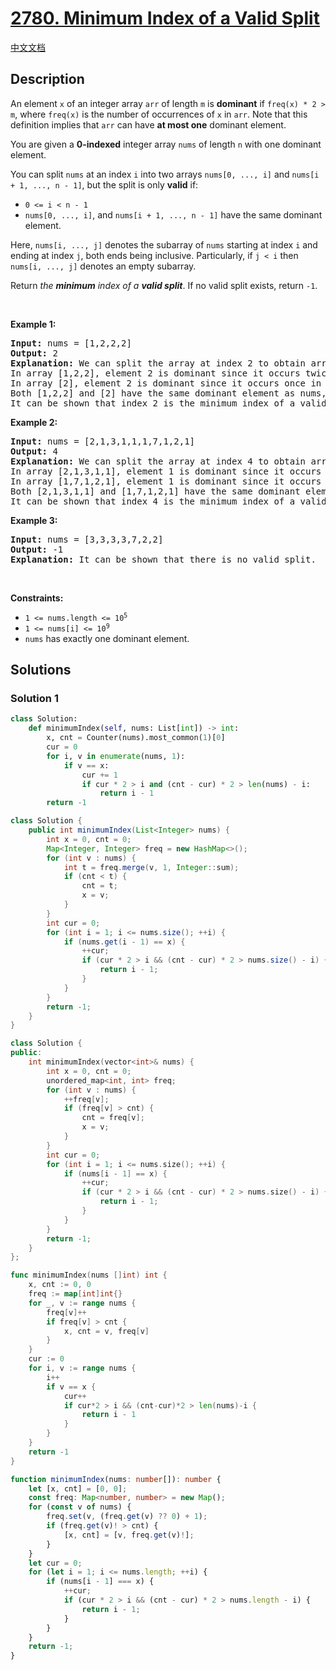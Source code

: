 # [2780. Minimum Index of a Valid Split](https://leetcode.com/problems/minimum-index-of-a-valid-split)

[中文文档](/solution/2700-2799/2780.Minimum%20Index%20of%20a%20Valid%20Split/README.md)

<!-- tags:Array,Hash Table,Sorting -->

<!-- difficulty:Medium -->

## Description

<p>An element <code>x</code> of an integer array <code>arr</code> of length <code>m</code> is <strong>dominant</strong> if <code>freq(x) * 2 &gt; m</code>, where <code>freq(x)</code> is the number of occurrences of <code>x</code> in <code>arr</code>. Note that this definition implies that <code>arr</code> can have <strong>at most one</strong> dominant element.</p>

<p>You are given a <strong>0-indexed</strong> integer array <code>nums</code> of length <code>n</code> with one dominant element.</p>

<p>You can split <code>nums</code> at an index <code>i</code> into two arrays <code>nums[0, ..., i]</code> and <code>nums[i + 1, ..., n - 1]</code>, but the split is only <strong>valid</strong> if:</p>

<ul>
	<li><code>0 &lt;= i &lt; n - 1</code></li>
	<li><code>nums[0, ..., i]</code>, and <code>nums[i + 1, ..., n - 1]</code> have the same dominant element.</li>
</ul>

<p>Here, <code>nums[i, ..., j]</code> denotes the subarray of <code>nums</code> starting at index <code>i</code> and ending at index <code>j</code>, both ends being inclusive. Particularly, if <code>j &lt; i</code> then <code>nums[i, ..., j]</code> denotes an empty subarray.</p>

<p>Return <em>the <strong>minimum</strong> index of a <strong>valid split</strong></em>. If no valid split exists, return <code>-1</code>.</p>

<p>&nbsp;</p>
<p><strong class="example">Example 1:</strong></p>

<pre>
<strong>Input:</strong> nums = [1,2,2,2]
<strong>Output:</strong> 2
<strong>Explanation:</strong> We can split the array at index 2 to obtain arrays [1,2,2] and [2]. 
In array [1,2,2], element 2 is dominant since it occurs twice in the array and 2 * 2 &gt; 3. 
In array [2], element 2 is dominant since it occurs once in the array and 1 * 2 &gt; 1.
Both [1,2,2] and [2] have the same dominant element as nums, so this is a valid split. 
It can be shown that index 2 is the minimum index of a valid split. </pre>

<p><strong class="example">Example 2:</strong></p>

<pre>
<strong>Input:</strong> nums = [2,1,3,1,1,1,7,1,2,1]
<strong>Output:</strong> 4
<strong>Explanation:</strong> We can split the array at index 4 to obtain arrays [2,1,3,1,1] and [1,7,1,2,1].
In array [2,1,3,1,1], element 1 is dominant since it occurs thrice in the array and 3 * 2 &gt; 5.
In array [1,7,1,2,1], element 1 is dominant since it occurs thrice in the array and 3 * 2 &gt; 5.
Both [2,1,3,1,1] and [1,7,1,2,1] have the same dominant element as nums, so this is a valid split.
It can be shown that index 4 is the minimum index of a valid split.</pre>

<p><strong class="example">Example 3:</strong></p>

<pre>
<strong>Input:</strong> nums = [3,3,3,3,7,2,2]
<strong>Output:</strong> -1
<strong>Explanation:</strong> It can be shown that there is no valid split.
</pre>

<p>&nbsp;</p>
<p><strong>Constraints:</strong></p>

<ul>
	<li><code>1 &lt;= nums.length &lt;= 10<sup>5</sup></code></li>
	<li><code>1 &lt;= nums[i] &lt;= 10<sup>9</sup></code></li>
	<li><code>nums</code> has exactly one dominant element.</li>
</ul>

## Solutions

### Solution 1

<!-- tabs:start -->

```python
class Solution:
    def minimumIndex(self, nums: List[int]) -> int:
        x, cnt = Counter(nums).most_common(1)[0]
        cur = 0
        for i, v in enumerate(nums, 1):
            if v == x:
                cur += 1
                if cur * 2 > i and (cnt - cur) * 2 > len(nums) - i:
                    return i - 1
        return -1
```

```java
class Solution {
    public int minimumIndex(List<Integer> nums) {
        int x = 0, cnt = 0;
        Map<Integer, Integer> freq = new HashMap<>();
        for (int v : nums) {
            int t = freq.merge(v, 1, Integer::sum);
            if (cnt < t) {
                cnt = t;
                x = v;
            }
        }
        int cur = 0;
        for (int i = 1; i <= nums.size(); ++i) {
            if (nums.get(i - 1) == x) {
                ++cur;
                if (cur * 2 > i && (cnt - cur) * 2 > nums.size() - i) {
                    return i - 1;
                }
            }
        }
        return -1;
    }
}
```

```cpp
class Solution {
public:
    int minimumIndex(vector<int>& nums) {
        int x = 0, cnt = 0;
        unordered_map<int, int> freq;
        for (int v : nums) {
            ++freq[v];
            if (freq[v] > cnt) {
                cnt = freq[v];
                x = v;
            }
        }
        int cur = 0;
        for (int i = 1; i <= nums.size(); ++i) {
            if (nums[i - 1] == x) {
                ++cur;
                if (cur * 2 > i && (cnt - cur) * 2 > nums.size() - i) {
                    return i - 1;
                }
            }
        }
        return -1;
    }
};
```

```go
func minimumIndex(nums []int) int {
	x, cnt := 0, 0
	freq := map[int]int{}
	for _, v := range nums {
		freq[v]++
		if freq[v] > cnt {
			x, cnt = v, freq[v]
		}
	}
	cur := 0
	for i, v := range nums {
		i++
		if v == x {
			cur++
			if cur*2 > i && (cnt-cur)*2 > len(nums)-i {
				return i - 1
			}
		}
	}
	return -1
}
```

```ts
function minimumIndex(nums: number[]): number {
    let [x, cnt] = [0, 0];
    const freq: Map<number, number> = new Map();
    for (const v of nums) {
        freq.set(v, (freq.get(v) ?? 0) + 1);
        if (freq.get(v)! > cnt) {
            [x, cnt] = [v, freq.get(v)!];
        }
    }
    let cur = 0;
    for (let i = 1; i <= nums.length; ++i) {
        if (nums[i - 1] === x) {
            ++cur;
            if (cur * 2 > i && (cnt - cur) * 2 > nums.length - i) {
                return i - 1;
            }
        }
    }
    return -1;
}
```

<!-- tabs:end -->

<!-- end -->
